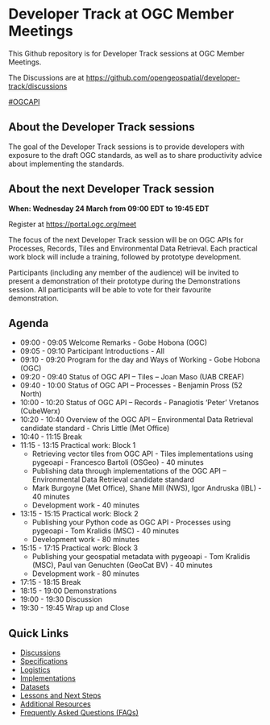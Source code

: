 # Developer Track at OGC Member Meetings


This Github repository is for Developer Track sessions at OGC Member Meetings.

The Discussions are at https://github.com/opengeospatial/developer-track/discussions

[#OGCAPI](https://twitter.com/hashtag/OGCAPI)

About the Developer Track sessions
----------------

The goal of the Developer Track sessions is to provide developers with exposure to the draft OGC standards, as well as to share productivity advice about implementing the standards.

About the next Developer Track session
----------------

**When: Wednesday 24 March from 09:00 EDT to 19:45 EDT**

Register at https://portal.ogc.org/meet

The focus of the next Developer Track session will be on OGC APIs for Processes, Records, Tiles and Environmental Data Retrieval. Each practical work block will include a training, followed by prototype development.

Participants (including any member of the audience) will be invited to present a demonstration of their prototype during the Demonstrations session. All participants will be able to vote for their favourite demonstration.



Agenda
------

* 09:00 - 09:05 Welcome Remarks - Gobe Hobona (OGC)
* 09:05 - 09:10 Participant Introductions - All
* 09:10 - 09:20 Program for the day and Ways of Working - Gobe Hobona (OGC)
* 09:20 - 09:40 Status of OGC API – Tiles – Joan Maso (UAB CREAF)
* 09:40 - 10:00 Status of OGC API – Processes - Benjamin Pross (52 North)
* 10:00 - 10:20 Status of OGC API – Records - Panagiotis ‘Peter’ Vretanos (CubeWerx)
* 10:20 - 10:40 Overview of the OGC API – Environmental Data Retrieval candidate standard - Chris Little (Met Office)
* 10:40 - 11:15 Break
* 11:15 - 13:15 Practical work: Block 1
    - Retrieving vector tiles from OGC API - Tiles implementations using pygeoapi - Francesco Bartoli (OSGeo) - 40 minutes
    - Publishing data through implementations of the OGC API – Environmental Data Retrieval candidate standard
    - Mark Burgoyne (Met Office), Shane Mill (NWS), Igor Andruska (IBL) - 40 minutes
    - Development work - 40 minutes
* 13:15 - 15:15 Practical work: Block 2
    - Publishing your Python code as OGC API - Processes using pygeoapi - Tom Kralidis (MSC) - 40 minutes
    - Development work - 80 minutes
* 15:15 - 17:15 Practical work: Block 3
    - Publishing your geospatial metadata with pygeoapi - Tom Kralidis (MSC), Paul van Genuchten (GeoCat BV) - 40 minutes
    - Development work - 80 minutes
* 17:15 - 18:15 Break
* 18:15 - 19:00 Demonstrations
* 19:00 - 19:30 Discussion
* 19:30 - 19:45 Wrap up and Close

Quick Links
------

* [Discussions](https://github.com/opengeospatial/developer-track/discussions)
* [Specifications](./specs.adoc)
* [Logistics](./logistics.adoc)
* [Implementations](./implementations.adoc)
* [Datasets](./Shared_Datasets/README.md)
* [Lessons and Next Steps](./lessonsAndNextSteps.adoc)
* [Additional Resources](./additionalResources.adoc)
* [Frequently Asked Questions (FAQs)](./FAQ.adoc)
